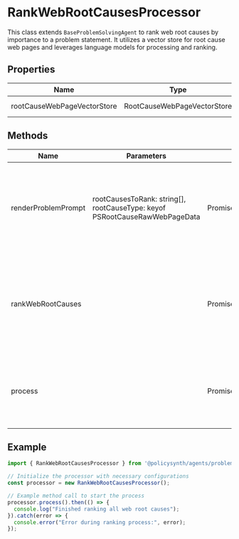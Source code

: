 # RankWebRootCausesProcessor

This class extends `BaseProblemSolvingAgent` to rank web root causes by importance to a problem statement. It utilizes a vector store for root cause web pages and leverages language models for processing and ranking.

## Properties

| Name                         | Type                                  | Description                                      |
|------------------------------|---------------------------------------|--------------------------------------------------|
| rootCauseWebPageVectorStore  | RootCauseWebPageVectorStore           | Instance of RootCauseWebPageVectorStore.         |

## Methods

| Name                  | Parameters                                                                                   | Return Type                  | Description                                                                                   |
|-----------------------|----------------------------------------------------------------------------------------------|------------------------------|-----------------------------------------------------------------------------------------------|
| renderProblemPrompt   | rootCausesToRank: string[], rootCauseType: keyof PSRootCauseRawWebPageData                   | Promise<SystemMessage[]>    | Generates the problem prompt for the language model to filter and rank root causes.          |
| rankWebRootCauses     |                                                                                              | Promise<void>               | Iterates over root cause types, retrieves web pages, and ranks root causes using a language model. |
| process               |                                                                                              | Promise<void>               | Initializes the chat model and starts the process of ranking web root causes.                |

## Example

```javascript
import { RankWebRootCausesProcessor } from '@policysynth/agents/problems/ranking/rankWebRootCauses.js';

// Initialize the processor with necessary configurations
const processor = new RankWebRootCausesProcessor();

// Example method call to start the process
processor.process().then(() => {
  console.log("Finished ranking all web root causes");
}).catch(error => {
  console.error("Error during ranking process:", error);
});
```